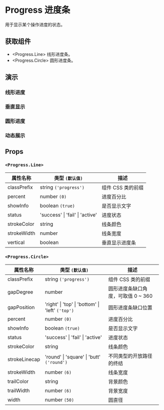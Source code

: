 # Progress 进度条

用于显示某个操作进度的状态。

## 获取组件

<!--{include:<import-guide>}-->

- <Progress.Line> 线形进度条。
- <Progress.Circle> 圆形进度条。

## 演示

### 线形进度

<!--{include:`line.md`}-->

### 垂直显示

<!--{include:`line-vertical.md`}-->

### 圆形进度

<!--{include:`circle.md`}-->

### 动态展示

<!--{include:`dynamic.md`}-->

## Props

### `<Progress.Line>`

| 属性名称    | 类型 `(默认值)`                         | 描述              |
| ----------- | --------------------------------------- | ----------------- |
| classPrefix | string `('progress')`                   | 组件 CSS 类的前缀 |
| percent     | number `(0)`                            | 进度百分比        |
| showInfo    | boolean `(true)`                        | 是否显示文字      |
| status      | 'success' &#124; 'fail' &#124; 'active' | 进度状态          |
| strokeColor | string                                  | 线条颜色          |
| strokeWidth | number                                  | 线条宽度          |
| vertical    | boolean                                 | 垂直显示进度条    |

### `<Progress.Circle>`

| 属性名称      | 类型 `(默认值)`                                              | 描述                               |
| ------------- | ------------------------------------------------------------ | ---------------------------------- |
| classPrefix   | string `('progress')`                                        | 组件 CSS 类的前缀                  |
| gapDegree     | number                                                       | 圆形进度条缺口角度，可取值 0 ~ 360 |
| gapPosition   | 'right' &#124; 'top' &#124; 'bottom' &#124; 'left' `('top')` | 圆形进度条缺口位置                 |
| percent       | number `(0)`                                                 | 进度百分比                         |
| showInfo      | boolean `(true)`                                             | 是否显示文字                       |
| status        | 'success' &#124; 'fail' &#124; 'active'                      | 进度状态                           |
| strokeColor   | string                                                       | 线条颜色                           |
| strokeLinecap | 'round' &#124; 'square' &#124; 'butt' `('round')`            | 不同类型的开放路径的终结           |
| strokeWidth   | number `(6)`                                                 | 线条宽度                           |
| trailColor    | string                                                       | 背景颜色                           |
| trailWidth    | number `(6)`                                                 | 背景宽度                           |
| width         | number `(50)`                                                | 圆直径                             |
